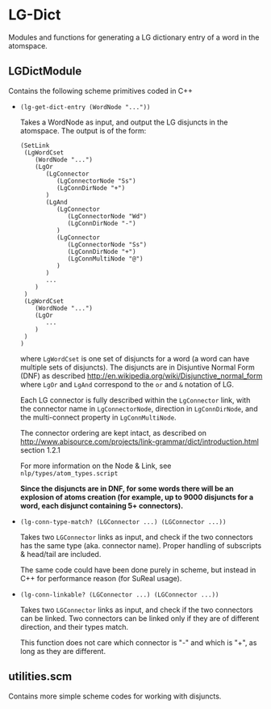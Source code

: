 # LG-Dict

Modules and functions for generating a LG dictionary entry of a word in the atomspace.

## LGDictModule

Contains the following scheme primitives coded in C++

- `(lg-get-dict-entry (WordNode "..."))`

  Takes a WordNode as input, and output the LG disjuncts in the atomspace.  The
  output is of the form:
  
  ```
  (SetLink
   (LgWordCset
      (WordNode "...")
      (LgOr
         (LgConnector
            (LgConnectorNode "Ss")
            (LgConnDirNode "+")
         )
         (LgAnd
            (LgConnector
               (LgConnectorNode "Wd")
               (LgConnDirNode "-")
            )
            (LgConnector
               (LgConnectorNode "Ss")
               (LgConnDirNode "+")
               (LgConnMultiNode "@")
            )
         )
         ...
      )
   )
   (LgWordCset
      (WordNode "...")
      (LgOr
         ...
      )
   )
  )
  ```
  
  where `LgWordCset` is one set of disjuncts for a word (a word can have
  multiple sets of disjuncts).  The disjuncts are in Disjuntive Normal Form
  (DNF) as described http://en.wikipedia.org/wiki/Disjunctive_normal_form
  where `LgOr` and `LgAnd` correspond to the `or` and `&` notation of LG.
  
  Each LG connector is fully described within the `LgConnector` link, with the
  connector name in `LgConnectorNode`, direction in `LgConnDirNode`, and the
  multi-connect property in `LgConnMultiNode`.
  
  The connector ordering are kept intact, as described on
  http://www.abisource.com/projects/link-grammar/dict/introduction.html
  section 1.2.1
  
  For more information on the Node & Link, see `nlp/types/atom_types.script`
  
  **Since the disjuncts are in DNF, for some words there will be an explosion
  of atoms creation (for example, up to 9000 disjuncts for a word, each
  disjunct containing 5+ connectors).**
  
- `(lg-conn-type-match? (LGConnector ...) (LGConnector ...))`

  Takes two `LGConnector` links as input, and check if the two connectors has
  the same type (aka. connector name).  Proper handling of subscripts & 
  head/tail are included.
  
  The same code could have been done purely in scheme, but instead in C++ for
  performance reason (for SuReal usage).
  
- `(lg-conn-linkable? (LGConnector ...) (LGConnector ...))`

  Takes two `LGConnector` links as input, and check if the two connectors can
  be linked.  Two connectors can be linked only if they are of different
  direction, and their types match.
  
  This function does not care which connector is "-" and which is "+", as long
  as they are different.
  
## utilities.scm

Contains more simple scheme codes for working with disjuncts.

